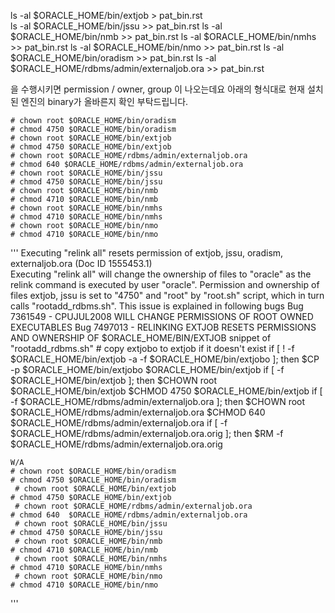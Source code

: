<p>ls -al $ORACLE_HOME/bin/extjob                   &gt;  pat_bin.rst<br />ls -al $ORACLE_HOME/bin/jssu                     &gt;&gt; pat_bin.rst
ls -al $ORACLE_HOME/bin/nmb                      &gt;&gt; pat_bin.rst
ls -al $ORACLE_HOME/bin/nmhs                     &gt;&gt; pat_bin.rst
ls -al $ORACLE_HOME/bin/nmo                      &gt;&gt; pat_bin.rst
ls -al $ORACLE_HOME/bin/oradism                  &gt;&gt; pat_bin.rst
ls -al $ORACLE_HOME/rdbms/admin/externaljob.ora  &gt;&gt; pat_bin.rst</p>
<p>을 수행시키면 permission / owner, group 이 나오는데요
아래의 형식대로 현재 설치된 엔진의 binary가 올바른지 확인 부탁드립니다.</p>
<pre><code># chown root $ORACLE_HOME/bin/oradism
# chmod 4750 $ORACLE_HOME/bin/oradism
# chown root $ORACLE_HOME/bin/extjob
# chmod 4750 $ORACLE_HOME/bin/extjob
# chown root $ORACLE_HOME/rdbms/admin/externaljob.ora
# chmod 640 $ORACLE_HOME/rdbms/admin/externaljob.ora
# chown root $ORACLE_HOME/bin/jssu
# chmod 4750 $ORACLE_HOME/bin/jssu
# chown root $ORACLE_HOME/bin/nmb
# chmod 4710 $ORACLE_HOME/bin/nmb
# chown root $ORACLE_HOME/bin/nmhs
# chmod 4710 $ORACLE_HOME/bin/nmhs
# chown root $ORACLE_HOME/bin/nmo
# chmod 4710 $ORACLE_HOME/bin/nmo</code></pre><p>'''
Executing &quot;relink all&quot; resets permission of extjob, jssu, oradism, externaljob.ora (Doc ID 1555453.1)<br />    Executing &quot;relink all&quot; will change the ownership of files to &quot;oracle&quot; as the relink command is executed by user &quot;oracle&quot;.  Permission and ownership of files extjob, jssu is set to &quot;4750&quot; and &quot;root&quot; by &quot;root.sh&quot; script, which in turn calls &quot;rootadd_rdbms.sh&quot;.
     This issue is explained in following bugs
     Bug 7361549 - CPUJUL2008 WILL CHANGE PERMISSIONS OF ROOT OWNED EXECUTABLES
    Bug 7497013 - RELINKING EXTJOB RESETS PERMISSIONS AND OWNERSHIP OF $ORACLE_HOME/BIN/EXTJOB
     snippet of &quot;rootadd_rdbms.sh&quot;
     # copy extjobo to extjob if it doesn't exist
    if [ ! -f $ORACLE_HOME/bin/extjob -a -f $ORACLE_HOME/bin/extjobo ]; then
      $CP -p $ORACLE_HOME/bin/extjobo $ORACLE_HOME/bin/extjob
    if [ -f $ORACLE_HOME/bin/extjob ]; then
      $CHOWN root $ORACLE_HOME/bin/extjob
      $CHMOD 4750 $ORACLE_HOME/bin/extjob
    if [ -f $ORACLE_HOME/rdbms/admin/externaljob.ora ]; then
      $CHOWN root $ORACLE_HOME/rdbms/admin/externaljob.ora
      $CHMOD 640 $ORACLE_HOME/rdbms/admin/externaljob.ora
    if [ -f $ORACLE_HOME/rdbms/admin/externaljob.ora.orig ]; then
      $RM -f $ORACLE_HOME/rdbms/admin/externaljob.ora.orig</p>
<pre><code>W/A
# chown root $ORACLE_HOME/bin/oradism
# chmod 4750 $ORACLE_HOME/bin/oradism
 # chown root $ORACLE_HOME/bin/extjob
# chmod 4750 $ORACLE_HOME/bin/extjob
 # chown root $ORACLE_HOME/rdbms/admin/externaljob.ora
# chmod 640  $ORACLE_HOME/rdbms/admin/externaljob.ora
 # chown root $ORACLE_HOME/bin/jssu
# chmod 4750 $ORACLE_HOME/bin/jssu
 # chown root $ORACLE_HOME/bin/nmb
# chmod 4710 $ORACLE_HOME/bin/nmb
 # chown root $ORACLE_HOME/bin/nmhs
# chmod 4710 $ORACLE_HOME/bin/nmhs
 # chown root $ORACLE_HOME/bin/nmo
# chmod 4710 $ORACLE_HOME/bin/nmo</code></pre><p>'''</p>